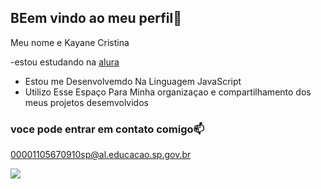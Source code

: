 ## BEem vindo ao meu perfil🐤

 Meu nome e Kayane Cristina

-estou estudando na [alura](https://www.alura.com.br)
- Estou me Desenvolvemdo Na Linguagem JavaScript
- Utilizo Esse Espaço Para Minha organizaçao e compartilhamento dos meus projetos desemvolvidos

### voce pode entrar em contato comigo📫

00001105670910sp@al.educacao.sp.gov.br


![](https://media.tenor.com/9DOXBiQspSQAAAAi/hampter-sad.gif)
